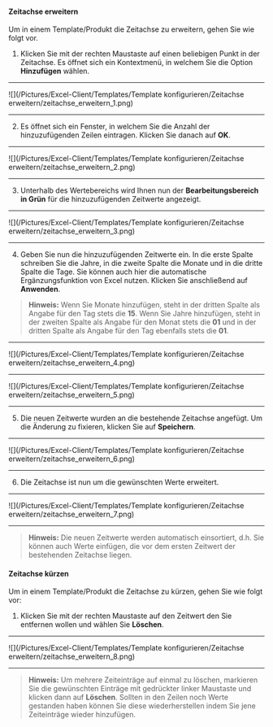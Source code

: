 #### Zeitachse erweitern

Um in einem Template/Produkt die Zeitachse zu erweitern, gehen Sie wie folgt vor.

1) Klicken Sie mit der rechten Maustaste auf einen beliebigen Punkt in der Zeitachse. Es öffnet sich ein Kontextmenü, in welchem Sie die Option **Hinzufügen** wählen.

---
![](/Pictures/Excel-Client/Templates/Template konfigurieren/Zeitachse erweitern/zeitachse_erweitern_1.png)

---

2) Es öffnet sich ein Fenster, in welchem Sie die Anzahl der hinzuzufügenden Zeilen eintragen. Klicken Sie danach auf **OK**.

---
![](/Pictures/Excel-Client/Templates/Template konfigurieren/Zeitachse erweitern/zeitachse_erweitern_2.png)

---

3) Unterhalb des Wertebereichs wird Ihnen nun der **Bearbeitungsbereich in Grün** für die hinzuzufügenden Zeitwerte angezeigt.

---
![](/Pictures/Excel-Client/Templates/Template konfigurieren/Zeitachse erweitern/zeitachse_erweitern_3.png)

---

4) Geben Sie nun die hinzuzufügenden Zeitwerte ein. In die erste Spalte schreiben Sie die Jahre, in die zweite Spalte die Monate und in die dritte Spalte die Tage. Sie können auch hier die automatische Ergänzungsfunktion von Excel nutzen. Klicken Sie anschließend auf **Anwenden**.

> **Hinweis:** Wenn Sie Monate hinzufügen, steht in der dritten Spalte als Angabe für den Tag stets die **15**. Wenn Sie Jahre hinzufügen, steht in der zweiten Spalte als Angabe für den Monat stets die **01** und in der dritten Spalte als Angabe für den Tag ebenfalls stets die **01**.

---
![](/Pictures/Excel-Client/Templates/Template konfigurieren/Zeitachse erweitern/zeitachse_erweitern_4.png)

---
![](/Pictures/Excel-Client/Templates/Template konfigurieren/Zeitachse erweitern/zeitachse_erweitern_5.png)

---

5) Die neuen Zeitwerte wurden an die bestehende Zeitachse angefügt. Um die Änderung zu fixieren, klicken Sie auf **Speichern**.

---
![](/Pictures/Excel-Client/Templates/Template konfigurieren/Zeitachse erweitern/zeitachse_erweitern_6.png)

---

6) Die Zeitachse ist nun um die gewünschten Werte erweitert.

---
![](/Pictures/Excel-Client/Templates/Template konfigurieren/Zeitachse erweitern/zeitachse_erweitern_7.png)

---

> **Hinweis:** Die neuen Zeitwerte werden automatisch einsortiert, d.h. Sie können auch Werte einfügen, die vor dem ersten Zeitwert der bestehenden Zeitachse liegen.

#### Zeitachse kürzen

Um in einem Template/Produkt die Zeitachse zu kürzen, gehen Sie wie folgt vor:

1) Klicken Sie mit der rechten Maustaste auf den Zeitwert den Sie entfernen wollen und wählen Sie **Löschen**.

---
![](/Pictures/Excel-Client/Templates/Template konfigurieren/Zeitachse erweitern/zeitachse_erweitern_8.png)

---

>**Hinweis:** Um mehrere Zeiteinträge auf einmal zu löschen, markieren Sie die gewünschten Einträge mit gedrückter linker Maustaste und klicken dann auf **Löschen**. Sollten in den Zeilen noch Werte gestanden haben können Sie diese wiederherstellen indem Sie jene Zeiteinträge wieder hinzufügen.
